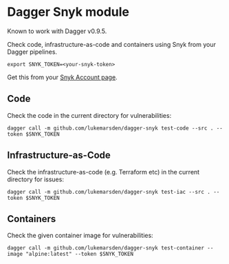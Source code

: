 # Dagger Snyk module

Known to work with Dagger v0.9.5.

Check code, infrastructure-as-code and containers using Snyk from your Dagger pipelines.

```
export SNYK_TOKEN=<your-snyk-token>
```

Get this from your [Snyk Account page](https://app.snyk.io/account).


## Code

Check the code in the current directory for vulnerabilities:

```
dagger call -m github.com/lukemarsden/dagger-snyk test-code --src . --token $SNYK_TOKEN
```


## Infrastructure-as-Code

Check the infrastructure-as-code (e.g. Terraform etc) in the current directory for issues:

```
dagger call -m github.com/lukemarsden/dagger-snyk test-iac --src . --token $SNYK_TOKEN
```


## Containers

Check the given container image for vulnerabilities:

```
dagger call -m github.com/lukemarsden/dagger-snyk test-container --image "alpine:latest" --token $SNYK_TOKEN
```